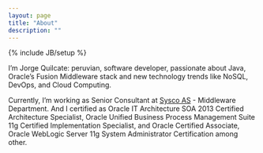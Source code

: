 ```yaml
---
layout: page
title: "About"
description: ""
---
```

{% include JB/setup %}

I’m Jorge Quilcate: peruvian, software developer, passionate about Java, Oracle’s Fusion Middleware stack and new technology trends like NoSQL, DevOps, and Cloud Computing.

Currently, I’m working as Senior Consultant at [Sysco AS](http://sysco.no) - Middleware Department. And I certified as Oracle IT Architecture SOA 2013 Certified Architecture Specialist, Oracle Unified Business Process Management Suite 11g Certified Implementation Specialist, and Oracle Certified Associate, Oracle WebLogic Server 11g System Administrator Certification among other.
